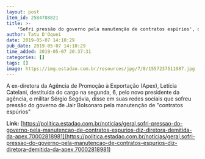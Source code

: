 ```yaml
---
layout: post
item_id: 2584788821
title: >-
    'Sofri pressão do governo pela manutenção de contratos espúrios', diz diretora demitida da Apex
author: Tatu D'Oquei
date: 2019-05-07 14:10:29
pub_date: 2019-05-07 14:10:29
time_added: 2019-05-07 20:37:31
categories: []
tags: []
image: https://img.estadao.com.br/resources/jpg/7/8/1557237511987.jpg
---
```


A ex-diretora da Agência de Promoção à Exportação (Apex), Letícia Catelani, destituída do cargo na segunda, 6, pelo novo presidente da agência, o militar Sérgio Segóvia, disse em suas redes sociais que sofreu pressão do governo de Jair Bolsonaro pela manutenção de "contratos espúrios"

**Link:** [https://politica.estadao.com.br/noticias/geral,sofri-pressao-do-governo-pela-manutencao-de-contratos-espurios-diz-diretora-demitida-da-apex,70002818981](https://politica.estadao.com.br/noticias/geral,sofri-pressao-do-governo-pela-manutencao-de-contratos-espurios-diz-diretora-demitida-da-apex,70002818981)

